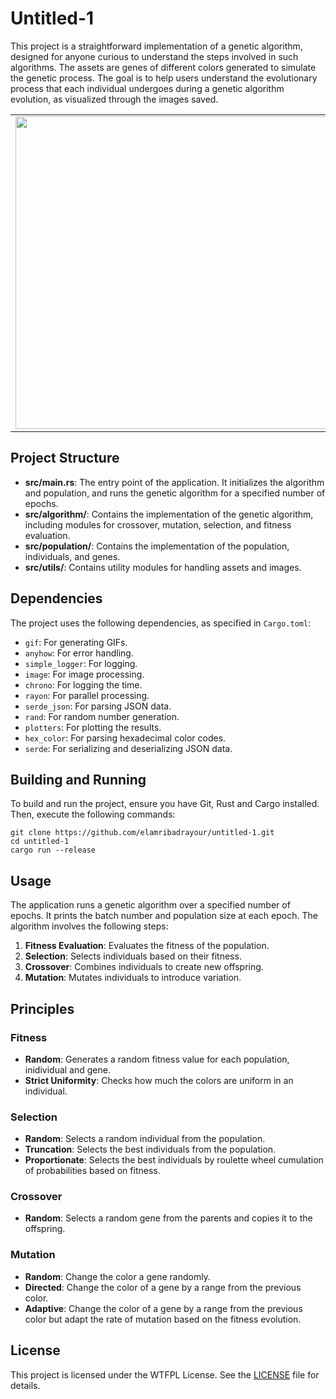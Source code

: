 # Untitled-1

This project is a straightforward implementation of a genetic algorithm, designed for anyone curious to understand the steps involved in such algorithms. The assets are genes of different colors generated to simulate the genetic process. The goal is to help users understand the evolutionary process that each individual undergoes during a genetic algorithm evolution, as visualized through the images saved.

<div align="center">
    <table>
        <tr>
            <td><img src="result-1.gif" width="500" height="500" /></td>
            <td><img src="result-2.gif" width="500" height="500" /></td>
        </tr>
    </table>
</div>

## Project Structure

- **src/main.rs**: The entry point of the application. It initializes the algorithm and population, and runs the genetic algorithm for a specified number of epochs.
- **src/algorithm/**: Contains the implementation of the genetic algorithm, including modules for crossover, mutation, selection, and fitness evaluation.
- **src/population/**: Contains the implementation of the population, individuals, and genes.
- **src/utils/**: Contains utility modules for handling assets and images.

## Dependencies

The project uses the following dependencies, as specified in `Cargo.toml`:

- `gif`: For generating GIFs.
- `anyhow`: For error handling.
- `simple_logger`: For logging.
- `image`: For image processing.
- `chrono`: For logging the time.
- `rayon`: For parallel processing.
- `serde_json`: For parsing JSON data.
- `rand`: For random number generation.
- `plotters`: For plotting the results.
- `hex_color`: For parsing hexadecimal color codes.
- `serde`: For serializing and deserializing JSON data.

## Building and Running

To build and run the project, ensure you have Git, Rust and Cargo installed. Then, execute the following commands:

```
git clone https://github.com/elamribadrayour/untitled-1.git
cd untitled-1
cargo run --release
```

## Usage

The application runs a genetic algorithm over a specified number of epochs. It prints the batch number and population size at each epoch. The algorithm involves the following steps:

1. **Fitness Evaluation**: Evaluates the fitness of the population.
2. **Selection**: Selects individuals based on their fitness.
3. **Crossover**: Combines individuals to create new offspring.
4. **Mutation**: Mutates individuals to introduce variation.

## Principles


### Fitness

* **Random**: Generates a random fitness value for each population, inidividual and gene.
* **Strict Uniformity**: Checks how much the colors are uniform in an individual.

### Selection

* **Random**: Selects a random individual from the population.
* **Truncation**: Selects the best individuals from the population.
* **Proportionate**: Selects the best individuals by roulette wheel cumulation of probabilities based on fitness.

### Crossover

* **Random**: Selects a random gene from the parents and copies it to the offspring.

### Mutation

* **Random**: Change the color a gene randomly.
* **Directed**: Change the color of a gene by a range from the previous color.
* **Adaptive**: Change the color of a gene by a range from the previous color but adapt the rate of mutation based on the fitness evolution.

## License

This project is licensed under the WTFPL License. See the [LICENSE](LICENSE) file for details.